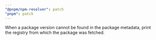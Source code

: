 ```yaml
---
"@pnpm/npm-resolver": patch
"pnpm": patch
---
```


When a package version cannot be found in the package metadata, print the registry from which the package was fetched.
